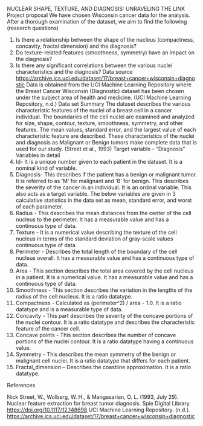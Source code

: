 NUCLEAR SHAPE, TEXTURE, AND DIAGNOSIS: UNRAVELING THE LINK
Project proposal
We have chosen Wisconsin cancer data for the analysis. After a thorough examination of the dataset, we aim to find the following (research questions)
1. Is there a relationship between the shape of the nucleus (compactness, concavity, fractal dimension) and the diagnosis?
2. Do texture-related features (smoothness, symmetry) have an impact on the diagnosis?
3. Is there any significant correlations between the various nuclei characteristics and the diagnosis?
Data source
	https://archive.ics.uci.edu/dataset/17/breast+cancer+wisconsin+diagnostic
Data is obtained from the UCI Machine Learning Repository where the Breast Cancer Wisconsin (Diagnostic) dataset has been chosen under the subject area of health and medicine. (UCI Machine Learning Repository, n.d.)
Data set Summary 
The dataset describes the various characteristic features of the nuclei of a breast cell in a cancer individual. The boundaries of the cell nuclei are examined and analyzed for size, shape, contour, texture, smoothness, symmetry, and other features. The mean values, standard error, and the largest value of each characteristic feature are described. These characteristics of the nuclei and diagnosis as Malignant or Benign tumors make complete data that is used for our study. (Street et al., 1993)
Target variable - “Diagnosis” 
Variables in detail 
1.	Id- It is a unique number given to each patient in the dataset. It is a nominal kind of variable.
2.	Diagnosis- This describes if the patient has a benign or malignant tumor. It is referred to as ‘M’ for malignant and ‘B’ for benign. This describes the severity of the cancer in an individual. It is an ordinal variable. This also acts as a target variable.
The below variables are given in 3 calculative statistics in the data set as mean, standard error, and worst of each parameter.
3.	Radius - This describes the mean distances from the center of the cell nucleus to the perimeter. It has a measurable value and has a continuous type of data. 
4.	Texture - It is a numerical value describing the texture of the cell nucleus in terms of the standard deviation of gray-scale values continuous type of data.
5.	Perimeter - Describes the total length of the boundary of the cell nucleus overall. It has a measurable value and has a continuous type of data.
6.	Area - This section describes the total area covered by the cell nucleus in a patient. It is a numerical value. It has a measurable value and has a continuous type of data.
7.	Smoothness - This section describes the variation in the lengths of the radius of the cell nucleus. It is a ratio datatype. 
8.	Compactness - Calculated as (perimeter^2) / area - 1.0. It is a ratio datatype and is a measurable type of data.
9.	Concavity - This part describes the severity of the concave portions of the nuclei contour. It is a ratio datatype and describes the characteristic feature of the cancer cell.
10.	Concave points - This section describes the number of concave portions of the nuclei contour. It is a ratio datatype having a continuous value.
11.	Symmetry - This describes the mean symmetry of the benign or malignant cell nuclei. It is a ratio datatype that differs for each patient.
12.	Fractal_dimension – Describes the coastline approximation. It is a ratio datatype. 

References

Nick Street, W., Wolberg, W. H., & Mangasarian, O. L. (1993, July 29). Nuclear feature extraction for breast tumor diagnosis. Spie Digital Library. https://doi.org/10.1117/12.148698
UCI Machine Learning Repository. (n.d.). https://archive.ics.uci.edu/dataset/17/breast+cancer+wisconsin+diagnostic


